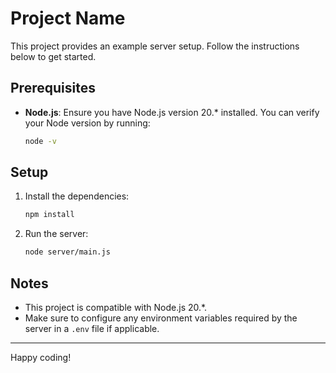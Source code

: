 
# Project Name

This project provides an example server setup. Follow the instructions below to get started.

## Prerequisites

- **Node.js**: Ensure you have Node.js version 20.* installed. You can verify your Node version by running:

  ```bash
  node -v
  ```

## Setup

1. Install the dependencies:

   ```bash
   npm install
   ```

2. Run the server:

   ```bash
   node server/main.js
   ```

## Notes

- This project is compatible with Node.js 20.*.
- Make sure to configure any environment variables required by the server in a `.env` file if applicable.


---

Happy coding!
